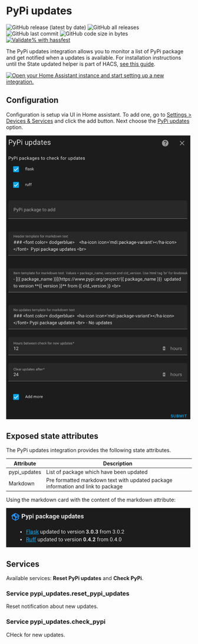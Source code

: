 
# PyPi updates

![GitHub release (latest by date)](https://img.shields.io/github/v/release/kgn3400/pypi_updates)
![GitHub all releases](https://img.shields.io/github/downloads/kgn3400/pypi_updates/total)
![GitHub last commit](https://img.shields.io/github/last-commit/kgn3400/pypi_updates)
![GitHub code size in bytes](https://img.shields.io/github/languages/code-size/kgn3400/pypi_updates)
[![Validate% with hassfest](https://github.com/kgn3400/pypi_updates/workflows/Validate%20with%20hassfest/badge.svg)](https://github.com/kgn3400/pypi_updates/actions/workflows/hassfest-validate.yaml)

The PyPi updates integration allows you to monitor a list of PyPi package and get notified when a updates is available.
For installation instructions until the State updated helper is part of HACS, [see this guide](https://hacs.xyz/docs/faq/custom_repositories).

[![Open your Home Assistant instance and start setting up a new integration.](https://my.home-assistant.io/badges/config_flow_start.svg)](https://my.home-assistant.io/redirect/config_flow_start/?domain=pypi_updates)

## Configuration

Configuration is setup via UI in Home assistant. To add one, go to [Settings > Devices & Services](https://my.home-assistant.io/redirect/integrations) and click the add button. Next choose the [PyPi updates](https://my.home-assistant.io/redirect/config_flow_start?domain=pypi_updates) option.

<!-- <img src="images/config.png" width="500" height="auto" alt="Config"> -->
<img src="https://github.com/kgn3400/pypi_updates/blob/main/images/config.png" width="500" height="auto" alt="Config">
<br/>

## Exposed state attributes

The PyPi updates integration provides the following state attributes.

| Attribute     | Description                                                                      |
|---------------|----------------------------------------------------------------------------------|
| pypi_updates  | List of package which have been updated                                          |
| Markdown      | Pre formatted markdown text with updated package information and link to package |

Using the markdown card with the content of the markdown attribute:

<!-- <img src="images/updates_markdown.png" width="500" height="auto" alt="updates_markdown"> -->
<img src="https://github.com/kgn3400/pypi_updates/blob/main/images/updates_markdown.png" width="500" height="auto" alt="updates_markdown">
<br/>

## Services

Available services: __Reset PyPi updates__ and __Check PyPi__.

### Service pypi_updates.reset_pypi_updates

Reset notification about new updates.

### Service pypi_updates.check_pypi

CHeck for new updates.
